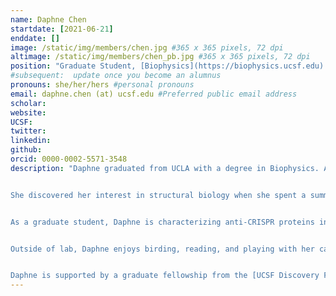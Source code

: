 ```yaml
---
name: Daphne Chen
startdate: [2021-06-21]
enddate: []
image: /static/img/members/chen.jpg #365 x 365 pixels, 72 dpi
altimage: /static/img/members/chen_pb.jpg #365 x 365 pixels, 72 dpi
position: "Graduate Student, [Biophysics](https://biophysics.ucsf.edu) ([Discovery Fellow](https://graduate.ucsf.edu/discovery-fellows-program))"
#subsequent:  update once you become an alumnus
pronouns: she/her/hers #personal pronouns
email: daphne.chen (at) ucsf.edu #Preferred public email address
scholar:
website:
UCSF:
twitter:
linkedin:
github:
orcid: 0000-0002-5571-3548
description: "Daphne graduated from UCLA with a degree in Biophysics. As an undergraduate, she studied the effects of chaotropes and kosmotropes on protein hydration layers under the guidance of [Dr. Giovanni Zocchi](https://zocchi.physics.ucla.edu).


She discovered her interest in structural biology when she spent a summer working under [Dr. Kliment Verba](https://verbalab.ucsf.edu) at UCSF.


As a graduate student, Daphne is characterizing anti-CRISPR proteins in collaboration with the [Bondy-Denomy Lab](https://bondydenomylab.com/), as well as pursuing structural biology projects related to the phage-bacteria arms race. 


Outside of lab, Daphne enjoys birding, reading, and playing with her cat [Lilly](/pets/#Lilly).


Daphne is supported by a graduate fellowship from the [UCSF Discovery Fellows Program](https://graduate.ucsf.edu/discovery-fellows-program)."
---
```

